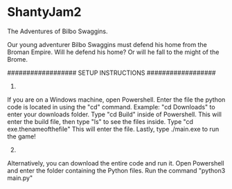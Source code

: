 # ShantyJam2
The Adventures of Bilbo Swaggins.

Our young adventurer Bilbo Swaggins must defend his home from the Broman Empire. 
Will he defend his home? Or will he fall to the might of the Brome.

##################
SETUP INSTRUCTIONS
##################

1.  
If you are on a Windows machine, open Powershell.
Enter the file the python code is located in using the "cd" command.
Example: "cd Downloads" to enter your downloads folder.
Type "cd Build" inside of Powershell.
This will enter the build file, then type "ls" to see the files inside.
Type "cd exe.thenameofthefile"  This will enter the file.
Lastly, type ./main.exe to run the game!

2.
Alternatively, you can download the entire code and run it.
Open Powershell and enter the folder containing the Python files.
Run the command "python3 main.py"